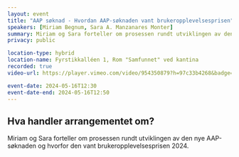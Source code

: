 ```yaml
---
layout: event
title: "AAP søknad - Hvordan AAP-søknaden vant brukeropplevelsesprisen"
speakers: [Miriam Begnum, Sara A. Manzanares Monter]
summary: Miriam og Sara forteller om prosessen rundt utviklingen av den nye AAP-søknaden og hvorfor den vant brukeropplevelsesprisen 2024.
privacy: public

location-type: hybrid
location-name: Fyrstikkalléen 1, Rom "Samfunnet" ved kantina
recorded: true
video-url: https://player.vimeo.com/video/954350879?h=97c33b4268&badge=0&autopause=0&player_id=0&app_id=58479

event-date: 2024-05-16T12:30
event-date-end: 2024-05-16T12:50
---
```

## Hva handler arrangementet om?
Miriam og Sara forteller om prosessen rundt utviklingen av den nye AAP-søknaden og hvorfor den vant brukeropplevelsesprisen 2024.
